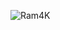 ![Ram4K](https://github.com/sravanr788/Project-3.2/assets/141037717/6111f38d-6c13-4908-a8e3-c95cec0bbb03)
